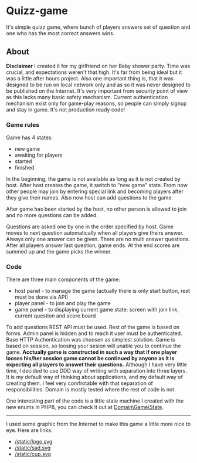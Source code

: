 # Quizz-game

It's simple quizz game, where bunch of players answers set of question and one who has the most correct answers wins.

## About

**Disclaimer** I created it for my girlfriend on her Baby shower party. Time was crucial, and expectations weren't that high. It's far from being ideal but it was a little after hours project. Also one important thing is, that it was designed to be run on local network only and as so it was never designed to be published on the Internet. It's very important from security point of view as this lacks many basic safety mechanism. Current authentication mechanism exist only for game-play reasons, so people can simply signup and stay in game. It's not production ready code!

### Game rules
Game has 4 states:
 - new game
 - awaiting for players
 - started
 - finished

In the beginning, the game is not available as long as it is not created by host. After host creates the game, it switch to "new game" state.
From now other people may join by entering special link and becoming players after they give their names. Also now host can add questions to the game.

After game has been started by the host, no other person is allowed to join and no more questions can be added.

Questions are asked one by one in the order specified by host. Game moves to next question automatically when all players give theirs answer.
Always only one answer can be given. There are no multi answer questions. After all players answer last question, game ends.
At the end scores are summed up and the game picks the winner.

### Code
There are three main components of the game:
  - host panel - to manage the game (actually there is only start button, rest must be done via API)
  - player panel - to join and play the game
  - game panel - to displaying current game state: screen with join link, current question and score board

To add questions REST API must be used. Rest of the game is based on forms.
Admin panel is hidden and to reach it user must be authenticated. Base HTTP Authentication was choosen as simplest solution.
Game is based on session, so loosing your sesion will unable you to continue the game. **Acctually game is constructed in such a way that if one player looses his/her session game cannot be continued by anyone as it is expecting all players to answet their questions.**
Although I have very little time, I decided to use DDD way of writing with separation into three layers. It is my default way of thinking about applications, and my default way of creating them. I feel very comfrotable with that separation of responsibilities.
Domain is mostly tested where the rest of code is not.

One interesting part of the code is a little state machine I created with the new enums in PHP8, you can check it out at [Domain\Game\State](https://github.com/wnnawalaniec/quizz-game/blob/master/src/Domain/Game/State.php).

----

I used some graphic from the Internet to make this game a little more nice to eye.
Here are links:
 - [/static/logo.svg](https://www.svgrepo.com/svg/165164/pacifier)
 - [/static/sad.svg](https://commons.wikimedia.org/wiki/File:Emojione_BW_2639.svg)
 - [/static/cup.svg](https://www.onlinewebfonts.com/icon/530687)
